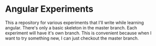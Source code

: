 # Angular Experiments

This a repository for various experiments that I'll write while learning angular. There's only a basic skeleton in the master branch. Each experiment will have it's own branch. This is convenient because when I want to try something new, I can just checkout the master branch.